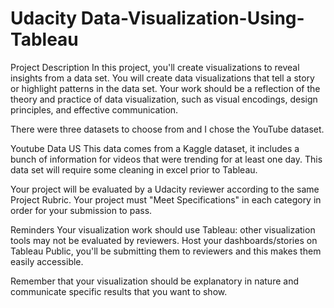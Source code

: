 # Udacity Data-Visualization-Using-Tableau

Project Description In this project, you'll create visualizations to reveal insights from a data set. You will create data visualizations that tell a story or highlight patterns in the data set. Your work should be a reflection of the theory and practice of data visualization, such as visual encodings, design principles, and effective communication.

There were three datasets to choose from and I chose the YouTube dataset. 

Youtube Data US This data comes from a Kaggle dataset, it includes a bunch of information for videos that were trending for at least one day. This data set will require some cleaning in excel prior to Tableau.

Your project will be evaluated by a Udacity reviewer according to the same Project Rubric. Your project must "Meet Specifications" in each category in order for your submission to pass.

Reminders Your visualization work should use Tableau: other visualization tools may not be evaluated by reviewers. Host your dashboards/stories on Tableau Public, you'll be submitting them to reviewers and this makes them easily accessible.

Remember that your visualization should be explanatory in nature and communicate specific results that you want to show.
